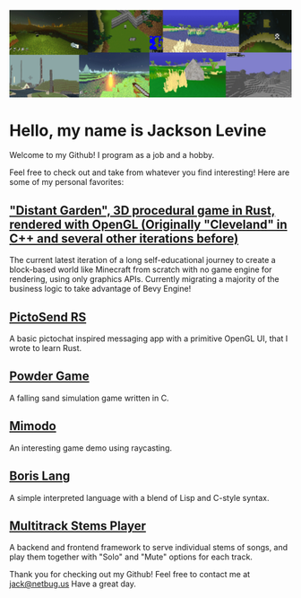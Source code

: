 ![Samples of my personal work](./gamesbanner.png)

# Hello, my name is Jackson Levine

Welcome to my Github! I program as a job and a hobby.

Feel free to check out and take from whatever you find interesting! Here are some of my personal favorites:

## ["Distant Garden", 3D procedural game in Rust, rendered with OpenGL (Originally "Cleveland" in C++ and several other iterations before)](https://github.com/jacksonlevine/distgard)

The current latest iteration of a long self-educational journey to create a block-based world like Minecraft from scratch with no game engine for rendering, using only graphics APIs. Currently migrating a majority of the business logic to take advantage of Bevy Engine!

## [PictoSend RS](https://github.com/jacksonlevine/pictosend-rs)

A basic pictochat inspired messaging app with a primitive OpenGL UI, that I wrote to learn Rust.

## [Powder Game](https://github.com/jacksonlevine/cpowdergame)

A falling sand simulation game written in C.

## [Mimodo](https://github.com/jacksonlevine/cameratest/tree/raycast)

An interesting game demo using raycasting.

## [Boris Lang](https://github.com/jacksonlevine/small-lambda-calc-interpreted-lang)

A simple interpreted language with a blend of Lisp and C-style syntax.

## [Multitrack Stems Player](https://github.com/jacksonlevine/multitrack-audio-player)

A backend and frontend framework to serve individual stems of songs, and play them together with "Solo" and "Mute" options for each track.

Thank you for checking out my Github! Feel free to contact me at jack@netbug.us
Have a great day.


<!--
**jacksonlevine/jacksonlevine** is a ✨ _special_ ✨ repository because its `README.md` (this file) appears on your GitHub profile.

Here are some ideas to get you started:

- 🔭 I’m currently working on ...
- 🌱 I’m currently learning ...
- 👯 I’m looking to collaborate on ...
- 🤔 I’m looking for help with ...
- 💬 Ask me about ...
- 📫 How to reach me: ...
- 😄 Pronouns: ...
- ⚡ Fun fact: ...
-->
